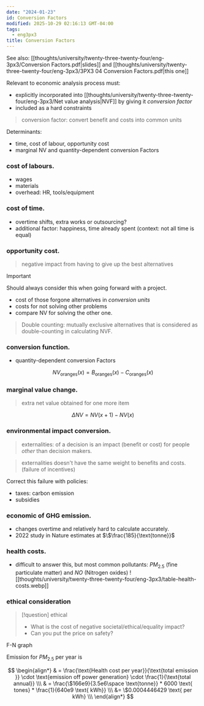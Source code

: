 ```yaml
---
date: "2024-01-23"
id: Conversion Factors
modified: 2025-10-29 02:16:13 GMT-04:00
tags:
  - eng3px3
title: Conversion Factors
---
```


See also: [[thoughts/university/twenty-three-twenty-four/eng-3px3/Conversion Factors.pdf|slides]] and [[thoughts/university/twenty-three-twenty-four/eng-3px3/3PX3 04 Conversion Factors.pdf|this one]]

Relevant to economic analysis process must:

- explicitly incorporated into [[thoughts/university/twenty-three-twenty-four/eng-3px3/Net value analysis|NVF]] by giving it _conversion factor_
- included as a hard constraints

> conversion factor: convert benefit and costs into common units

Determinants:

- time, cost of labour, opportunity cost
- marginal NV and quantity-dependent conversion Factors

### cost of labours.

- wages
- materials
- overhead: HR, tools/equipment

### cost of time.

- overtime shifts, extra works or outsourcing?
- additional factor: happiness, time already spent (context: not all time is equal)

### opportunity cost.

> negative impact from having to give up the best alternatives

> [!important]
> Should always consider this when going forward with a project.

- cost of those forgone alternatives in _conversion units_
- costs for not solving other problems
- compare NV for solving the other one.

> Double counting: mutually exclusive alternatives that is considered as double-counting in calculating NVF.

### conversion function.

- quantity-dependent conversion Factors

$$
NV_{\text{oranges}}(x) = B_{\text{oranges}}(x) - C_{\text{oranges}}(x)
$$

### marginal value change.

> extra net value obtained for one more item

$$
\Delta NV = NV(x+1) - NV(x)
$$

### environmental impact conversion.

> externalities: of a decision is an impact (benefit or cost) for people _other_ than decision makers.

> externalities doesn't have the same weight to benefits and costs. (failure of incentives)

Correct this failure with policies:

- taxes: carbon emission
- subsidies

### economic of GHG emission.

- changes overtime and relatively hard to calculate accurately.
- 2022 study in Nature estimates at $\$\frac{185}{\text{tonne}}$

### health costs.

- difficult to answer this, but most common pollutants: $PM_{2.5}$ (fine particulate matter) and $NO$ (Nitrogen oxides)
  ![[thoughts/university/twenty-three-twenty-four/eng-3px3/table-health-costs.webp]]

### ethical consideration

> [!question] ethical
>
> - What is the cost of negative societal/ethical/equality impact?
> - Can you put the price on safety?

F-N graph

Emission for $PM_{2.5}$ per year is

$$
\begin{align*}
& = \frac{\text{Health cost per year}}{\text{total emission }} \cdot \text{emission off power generation} \cdot \frac{1}{\text{total annual}} \\\
& = \frac{\$166e9}{3.5e6\space \text{tonne}} * 6000 \text{ tones} * \frac{1}{640e9 \text{ kWh}} \\\
&= \$0.0004446429 \text{ per kWh} \\\
\end{align*}
$$
